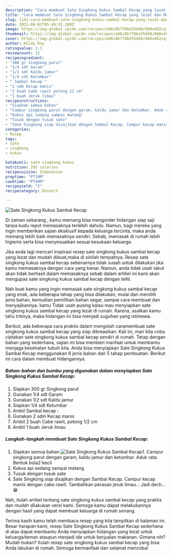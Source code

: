 ```yaml
---
description: "Cara membuat Sate Singkong Kukus Sambal Kecap yang lezat dan Mudah Dibuat"
title: "Cara membuat Sate Singkong Kukus Sambal Kecap yang lezat dan Mudah Dibuat"
slug: 1141-cara-membuat-sate-singkong-kukus-sambal-kecap-yang-lezat-dan-mudah-dibuat
date: 2021-06-01T05:49:31.209Z
image: https://img-global.cpcdn.com/recipes/e06c8b770bd35d40/680x482cq70/sate-singkong-kukus-sambal-kecap-foto-resep-utama.jpg
thumbnail: https://img-global.cpcdn.com/recipes/e06c8b770bd35d40/680x482cq70/sate-singkong-kukus-sambal-kecap-foto-resep-utama.jpg
cover: https://img-global.cpcdn.com/recipes/e06c8b770bd35d40/680x482cq70/sate-singkong-kukus-sambal-kecap-foto-resep-utama.jpg
author: Hilda Roy
ratingvalue: 3.1
reviewcount: 12
recipeingredient:
- "300 gr Singkong parut"
- "1/4 sdt Garam"
- "1/2 sdt Kaldu jamur"
- "1/4 sdt Ketumbar"
- " Sambal kecap "
- "2 sdm Kecap manis"
- "2 buah Cabe rawit potong 12 cm"
- "1 buah Jeruk limau"
recipeinstructions:
- "Siapkan semua bahan"
- "Campur singkong parut dengan garam, kaldu jamur dan ketumbar. Aduk rata. Bentuk bola2 kecil"
- "Kukus api sedang sampai matang"
- "Tusuk dengan tusuk sate"
- "Sate Singkong siap disajikan dengan Sambal Kecap. Campur kecap manis dengan cabe rawit. Tambahkan perasan jeruk limau... Jadi dech... 😁"
categories:
- Resep
tags:
- sate
- singkong
- kukus

katakunci: sate singkong kukus 
nutrition: 292 calories
recipecuisine: Indonesian
preptime: "PT19M"
cooktime: "PT49M"
recipeyield: "2"
recipecategory: Dessert

---
```



![Sate Singkong Kukus Sambal Kecap](https://img-global.cpcdn.com/recipes/e06c8b770bd35d40/680x482cq70/sate-singkong-kukus-sambal-kecap-foto-resep-utama.jpg)

Di zaman  sekarang , kamu memang bisa mengorder hidangan siap saji tanpa kudu repot memasaknya terlebih dahulu. Namun, bagi mereka yang ingin memberikan sajian eksklusif kepada keluarga tercinta, maka anda memang lebih baik memasaknya sendiri. Sebab, memasak di rumah lebih higienis serta bisa menyesuaikan sesuai kesukaan keluarga.

Jika anda lagi mencari inspirasi resep sate singkong kukus sambal kecap yang lezat dan mudah dibuat,maka di sinilah tempatnya. Resep sate singkong kukus sambal kecap  sebenarnya tidak susah untuk dilakukan jika kamu memasaknya dengan cara yang benar. Namun, anda tidak usah takut akan tidak berhasil dalam memasaknya 
sebab dalam artikel ini kami akan mengupas sate singkong kukus sambal kecap dengan teliti.  



Nah buat kamu yang ingin memasak sate singkong kukus sambal kecap yang enak, ada beberapa tahap yang bisa dilakukan, mulai dari memilih jenis bahan, kemudian pemilihan bahan segar, sampai cara membuat dan menyajikannya. kamu Tidak usah pusing kalau mau menyiapkan sate singkong kukus sambal kecap yang lezat di rumah. Karena, asalkan kamu  tahu triknya, maka hidangan ini bisa menjadi suguhan yang istimewa.

Berikut, ada beberapa cara praktis  dalam mengolah caramembuat sate singkong kukus sambal kecap yang siap dikreasikan. Kali ini, mari kita coba ciptakan sate singkong kukus sambal kecap sendiri di rumah. Tetap dengan bahan yang sederhana, sajian ini bisa memberi manfaat untuk membantu menjaga kesehatan tubuh kita. Anda bisa menyiapkan Sate Singkong Kukus Sambal Kecap menggunakan 8 jenis bahan dan 5 tahap pembuatan. Berikut ini cara dalam membuat hidangannya.

<!--inarticleads1-->

##### Bahan-bahan dan bumbu yang digunakan dalam menyiapkan Sate Singkong Kukus Sambal Kecap:

1. Siapkan 300 gr Singkong parut
1. Gunakan 1/4 sdt Garam
1. Gunakan 1/2 sdt Kaldu jamur
1. Siapkan 1/4 sdt Ketumbar
1. Ambil  Sambal kecap :
1. Gunakan 2 sdm Kecap manis
1. Ambil 2 buah Cabe rawit, potong 1/2 cm
1. Ambil 1 buah Jeruk limau




<!--inarticleads2-->

##### Langkah-langkah membuat Sate Singkong Kukus Sambal Kecap:

1. Siapkan semua bahan
<img src="https://img-global.cpcdn.com/steps/cc167e623ba7bfa0/160x128cq70/sate-singkong-kukus-sambal-kecap-langkah-memasak-1-foto.jpg" alt="Sate Singkong Kukus Sambal Kecap">1. Campur singkong parut dengan garam, kaldu jamur dan ketumbar. Aduk rata. Bentuk bola2 kecil
1. Kukus api sedang sampai matang
1. Tusuk dengan tusuk sate
1. Sate Singkong siap disajikan dengan Sambal Kecap. Campur kecap manis dengan cabe rawit. Tambahkan perasan jeruk limau... Jadi dech... 😁




Nah, itulah artikel tentang  sate singkong kukus sambal kecap  yang praktis dan mudah dilakukan versi kami. Semoga kamu dapat melakukannya dengan hasil yang dapat membuat keluarga di rumah senang. 

Terima kasih kamu telah membaca resep yang kita tampilkan di halaman ini. Besar harapan kami, resep  Sate Singkong Kukus Sambal Kecap sederhana di atas dapat membantu Anda menyiapkan hidangan yang lezat untuk keluarga/teman ataupun menjadi ide untuk berjualan makanan. Gimana nih? Mudah bukan? Itulah resep sate singkong kukus sambal kecap yang bisa Anda lakukan di rumah. Semoga bermanfaat dan selamat mencoba!

